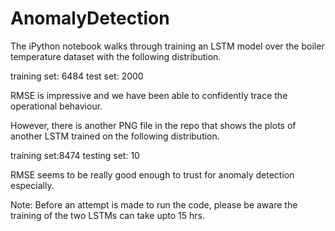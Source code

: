 # AnomalyDetection


The iPython notebook walks through training an LSTM model over the boiler temperature dataset with the following distribution.

training set: 6484
test set: 2000

RMSE is impressive and we have been able to confidently trace the operational behaviour.

However, there is another PNG file in the repo that shows the plots of another LSTM trained on the following distribution.

training set:8474
testing set: 10

RMSE seems to be really good enough to trust for anomaly detection especially.

Note: Before an attempt is made to run the code, please be aware the training of the two LSTMs can take upto 15 hrs.

